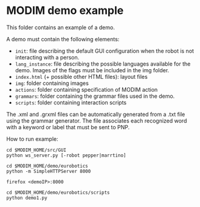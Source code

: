 # MODIM demo example #

This folder contains an example of a demo.

A demo must contain the following elements:
* `init`: file describing the default GUI configuration when the robot is not interacting with a person.
* `lang_instance`: file describing the possible languages available for the demo. Images of the flags must be included in the img folder.
* `index.html` (+ possible other HTML files): layout files
* `img`: folder containing images
* `actions`: folder containing specification of MODIM action
* `grammars`: folder containing the grammar files used in the demo. 
* `scripts`: folder containing interaction scripts

The .xml and .grxml files can be automatically generated from a .txt file using the grammar generator.
The file associates each recognized word with a keyword or label that must be sent to PNP.

How to run example:

```
cd $MODIM_HOME/src/GUI
python ws_server.py [-robot pepper|marrtino]
```

```
cd $MODIM_HOME/demo/eurobotics
python -m SimpleHTTPServer 8000
```

```
firefox <demoIP>:8000
```

```
cd $MODIM_HOME/demo/eurobotics/scripts
python demo1.py
```


